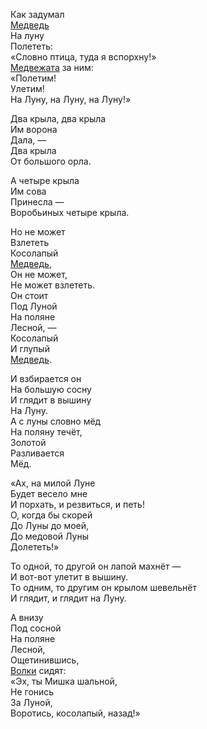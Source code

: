 Как задумал  
[Медведь](Медведь.md)  
На луну  
Полететь:  
«Словно птица, туда я вспорхну!»  
[Медвежата](медвежата.md) за ним:  
«Полетим!  
Улетим!  
На Луну, на Луну, на Луну!»

Два крыла, два крыла  
Им ворона  
Дала, —  
Два крыла  
От большого орла.

А четыре крыла  
Им сова  
Принесла —  
Воробьиных четыре крыла.

Но не может  
Взлететь  
Косолапый  
[Медведь](Медведь.md),  
Он не может,  
Не может взлететь.  
Он стоит  
Под Луной  
На поляне  
Лесной, —  
Косолапый  
И глупый  
[Медведь](Медведь.md).

И взбирается он  
На большую сосну  
И глядит в вышину  
На Луну.  
А с луны словно мёд  
На поляну течёт,  
Золотой  
Разливается  
Мёд.

«Ах, на милой Луне  
Будет весело мне  
И порхать, и резвиться, и петь!  
О, когда бы скорей  
До Луны до моей,  
До медовой Луны  
Долететь!»

То одной, то другой он лапой махнёт —  
И вот-вот улетит в вышину.  
То одним, то другим он крылом шевельнёт  
И глядит, и глядит на Луну.

А внизу  
Под сосной  
На поляне  
Лесной,  
Ощетинившись,  
[Волки](Волки.md) сидят:  
«Эх, ты Мишка шальной,  
Не гонись  
За Луной,  
Воротись, косолапый, назад!»
